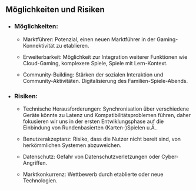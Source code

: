 ## Möglichkeiten und Risiken

- ### Möglichkeiten:

  - Marktführer: 
    Potenzial, einen neuen Marktführer in der Gaming-Konnektivität zu etablieren.
  
  - Erweiterbarkeit: 
    Möglichkeit zur Integration weiterer Funktionen wie Cloud-Gaming, komplexere Spiele, Spiele mit Lern-Kontext.

  - Community-Building: 
    Stärken der sozialen Interaktion und Community-Aktivitäten. Digitalisierung des Familien-Spiele-Abends.

- ### Risiken:

  - Technische Herausforderungen: 
    Synchronisation über verschiedene Geräte könnte zu Latenz und Kompatibilitätsproblemen führen, daher fokusieren wir uns in der ersten Entwiklungsphase auf die Einbindung von Rundenbasierten (Karten-)Spielen u.Ä..

  - Benutzerakzeptanz: 
    Risiko, dass die Nutzer nicht bereit sind, von herkömmlichen Systemen abzuweichen.

  - Datenschutz: 
    Gefahr von Datenschutzverletzungen oder Cyber-Angriffen.

  - Marktkonkurrenz: 
    Wettbewerb durch etablierte oder neue Technologien.